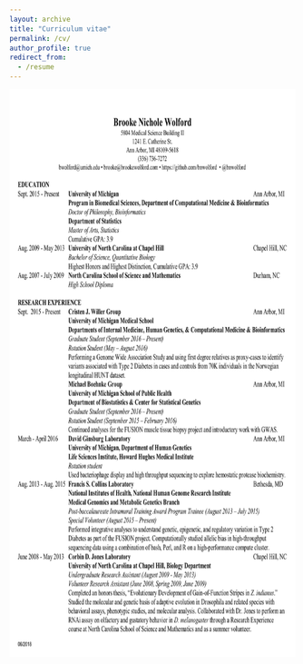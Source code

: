```yaml
---
layout: archive
title: "Curriculum vitae"
permalink: /cv/
author_profile: true
redirect_from:
  - /resume
---
```


<a href="https://github.com/bnwolford/bnwolford.github.io/raw/master/files/BW_CV_July_2018.pdf" download="BW_CV_July_2018.pdf"><img src="../images/BW_CV_June_2018_pg1.jpg" height=1000></a>
